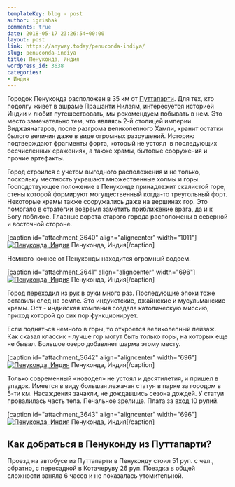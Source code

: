 ```yaml
---
templateKey: blog - post
author: igrishak
comments: true
date: 2018-05-17 23:26:54+00:00
layout: post
link: https://anyway.today/penuconda-indiya/
slug: penuconda-indiya
title: Пенуконда, Индия
wordpress_id: 3638
categories:
- Индия
---
```


Городок Пенуконда расположен в 35 км от [Путтапарти](https://anyway.today/puttaparty/). Для тех, кто подолгу живет в ашраме Прашанти Нилаям, интересуется историей Индии и любит путешествовать, мы рекомендуем побывать в нем. Это место замечательно тем, что являясь 2-й столицей империи Виджаянагаров, после разгрома великолепного Хампи, хранит остатки былого величия даже в виде огромных разрушений. Историю подтверждают фрагменты форта, который не устоял  в последующих бесчисленных сражениях, а также храмы, бытовые сооружения и прочие артефакты.


<!-- more -->


Город строился с учетом выгодного расположения и не только, поскольку местность украшают множественные холмы и горы. Господствующее положение в Пенуконде принадлежит скалистой горе, стены которой формируют могущественный когда-то треугольный форт. Некоторые храмы также сооружались даже на вершинах гор. Это помогало в стратегии вовремя заметить приближение врага, да и к Богу поближе. Главные ворота старого города расположены в северной и восточной стороне.




[caption id="attachment_3640" align="aligncenter" width="1011"][![Пенуконда, Индия](https://anyway.today/wp-content/uploads/2018/05/2.jpg)](https://anyway.today/wp-content/uploads/2018/05/2.jpg) Пенуконда, Индия[/caption]

Немного южнее от Пенуконды находится огромный водоем.

[caption id="attachment_3641" align="aligncenter" width="696"][![Пенуконда, Индия](https://anyway.today/wp-content/uploads/2018/05/3-1024x768.jpg)](https://anyway.today/wp-content/uploads/2018/05/3.jpg) Пенуконда, Индия[/caption]


Город переходил из рук в руки много раз. Последующие эпохи тоже оставили след на земле. Это индуистские, джайнские и мусульманские храмы. Ост - индийская компания создала католическую миссию, приход которой до сих пор функционирует.




Если подняться немного в горы, то откроется великолепный пейзаж. Как сказал классик - лучше гор могут быть только горы, на которых еще не бывал. Большое озеро добавляет шарма этому месту.




[caption id="attachment_3642" align="aligncenter" width="696"][![Пенуконда, Индия](https://anyway.today/wp-content/uploads/2018/05/4-1024x768.jpg)](https://anyway.today/wp-content/uploads/2018/05/4.jpg) Пенуконда, Индия[/caption]


Только современный «новодел» не устоял и десятилетия, и пришел в упадок. Имеется в виду большая лежачая статуя в парке за городом в 5-ти км. Насаждения зачахли, не дождавшись сезона дождей. У статуи провалилась часть тела. Печальное зрелище. Плата за вход 10 рупий.




[caption id="attachment_3643" align="aligncenter" width="696"][![Пенуконда, Индия](https://anyway.today/wp-content/uploads/2018/05/5-1024x768.jpg)](https://anyway.today/wp-content/uploads/2018/05/5.jpg) Пенуконда, Индия[/caption]


## Как добраться в Пенуконду из Путтапарти?




Проезд на автобусе из Путтапарти в Пенуконду стоил 51 руп. с чел., обратно, с пересадкой в Котачеруву 26 руп. Поездка в общей сложности заняла 6 часов и не показалась утомительной.
